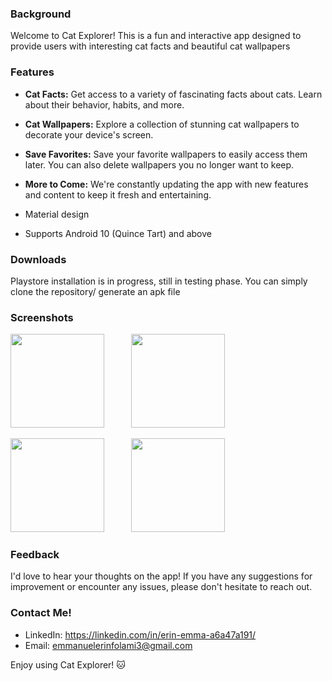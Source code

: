 ### Background

Welcome to Cat Explorer! This is a fun and interactive app designed to provide users with interesting cat facts and beautiful cat wallpapers



### Features
*  **Cat Facts:** Get access to a variety of fascinating facts about cats. Learn about their behavior, habits, and more. <br /> 
 
* **Cat Wallpapers:** Explore a collection of stunning cat wallpapers to decorate your device's screen. <br />
 
* **Save Favorites:** Save your favorite wallpapers to easily access them later. You can also delete wallpapers you no longer want to keep. <br /> 
 
* **More to Come:** We're constantly updating the app with new features and content to keep it fresh and entertaining. <br /> 
 
* Material design <br />
 
* Supports Android 10 (Quince Tart) and above <br />



### Downloads
 Playstore installation is in progress, still in testing phase.
 You can simply clone the repository/ generate an apk file



### Screenshots

<img src="https://github.com/erinfolami/Cat-Explorer/assets/50245033/35250663-7ccf-4ace-b1b5-ee3eb3a76ce2" width="150"> &nbsp;&nbsp;&nbsp;&nbsp;&nbsp;&nbsp;&nbsp;&nbsp;&nbsp; 
<img src="https://github.com/erinfolami/Cat-Explorer/assets/50245033/12ef1cd8-4dcb-4c2f-b7ed-be984c4f59b0" width="150"> &nbsp;&nbsp;&nbsp;&nbsp;&nbsp;&nbsp;&nbsp;&nbsp;&nbsp; 

<img src="https://github.com/erinfolami/Cat-Explorer/assets/50245033/297abb34-6702-4bdc-92f2-1972b3ab130b" width="150"> &nbsp;&nbsp;&nbsp;&nbsp;&nbsp;&nbsp;&nbsp;&nbsp;&nbsp; 
<img src="https://github.com/erinfolami/Cat-Explorer/assets/50245033/05cdd656-8c2a-4a5e-9c9c-3a53576751e0" width="150"> &nbsp;&nbsp;&nbsp;&nbsp;&nbsp;&nbsp;&nbsp;&nbsp;&nbsp; 



### Feedback
I'd love to hear your thoughts on the app! If you have any suggestions for improvement or encounter any issues, please don't hesitate to reach out.

### Contact Me!
* LinkedIn: https://linkedin.com/in/erin-emma-a6a47a191/
* Email: emmanuelerinfolami3@gmail.com

Enjoy using Cat Explorer! 🐱


 
